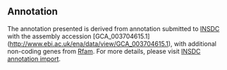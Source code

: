 
Annotation
----------

The annotation presented is derived from annotation submitted to
[INSDC](http://www.insdc.org) with the assembly accession [GCA\_003704615.1]
(http://www.ebi.ac.uk/ena/data/view/GCA_003704615.1),
with additional non-coding genes from
[Rfam](http://rfam.xfam.org/). For more details, please visit [INSDC
annotation import](http://ensemblgenomes.org/info/data/insdc_annotation).
